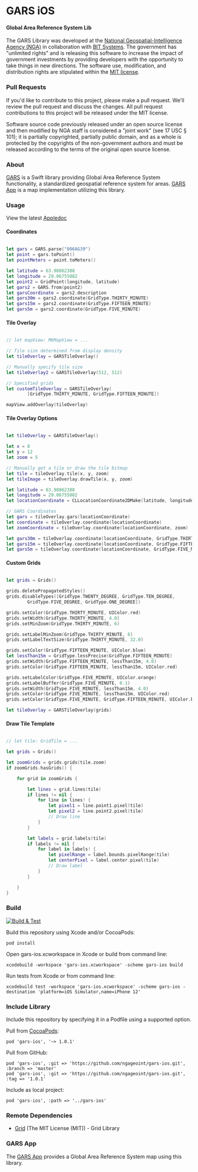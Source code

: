# GARS iOS

#### Global Area Reference System Lib ####

The GARS Library was developed at the [National Geospatial-Intelligence Agency (NGA)](http://www.nga.mil/) in collaboration with [BIT Systems](https://www.caci.com/bit-systems/). The government has "unlimited rights" and is releasing this software to increase the impact of government investments by providing developers with the opportunity to take things in new directions. The software use, modification, and distribution rights are stipulated within the [MIT license](http://choosealicense.com/licenses/mit/).

### Pull Requests ###
If you'd like to contribute to this project, please make a pull request. We'll review the pull request and discuss the changes. All pull request contributions to this project will be released under the MIT license.

Software source code previously released under an open source license and then modified by NGA staff is considered a "joint work" (see 17 USC § 101); it is partially copyrighted, partially public domain, and as a whole is protected by the copyrights of the non-government authors and must be released according to the terms of the original open source license.

### About ###

[GARS](http://ngageoint.github.io/gars-ios/) is a Swift library providing Global Area Reference System functionality, a standardized geospatial reference system for areas.  [GARS App](https://github.com/ngageoint/gars-ios/tree/master/app) is a map implementation utilizing this library.

### Usage ###

View the latest [Appledoc](http://ngageoint.github.io/gars-ios/docs/api/)

#### Coordinates ####

```swift

let gars = GARS.parse("006AG39")
let point = gars.toPoint()
let pointMeters = point.toMeters()

let latitude = 63.98862388
let longitude = 29.06755082
let point2 = GridPoint(longitude, latitude)
let gars2 = GARS.from(point2)
let garsCoordinate = gars2.description
let gars30m = gars2.coordinate(GridType.THIRTY_MINUTE)
let gars15m = gars2.coordinate(GridType.FIFTEEN_MINUTE)
let gars5m = gars2.coordinate(GridType.FIVE_MINUTE)

```

#### Tile Overlay ####

```swift

// let mapView: MKMapView = ...

// Tile size determined from display density
let tileOverlay = GARSTileOverlay()

// Manually specify tile size
let tileOverlay2 = GARSTileOverlay(512, 512)

// Specified grids
let customTileOverlay = GARSTileOverlay(
        [GridType.THIRTY_MINUTE, GridType.FIFTEEN_MINUTE])

mapView.addOverlay(tileOverlay)

```

#### Tile Overlay Options ####

```swift

let tileOverlay = GARSTileOverlay()

let x = 8
let y = 12
let zoom = 5

// Manually get a tile or draw the tile bitmap
let tile = tileOverlay.tile(x, y, zoom)
let tileImage = tileOverlay.drawTile(x, y, zoom)

let latitude = 63.98862388
let longitude = 29.06755082
let locationCoordinate = CLLocationCoordinate2DMake(latitude, longitude)

// GARS Coordinates
let gars = tileOverlay.gars(locationCoordinate)
let coordinate = tileOverlay.coordinate(locationCoordinate)
let zoomCoordinate = tileOverlay.coordinate(locationCoordinate, zoom)

let gars30m = tileOverlay.coordinate(locationCoordinate, GridType.THIRTY_MINUTE)
let gars15m = tileOverlay.coordinate(locationCoordinate, GridType.FIFTEEN_MINUTE)
let gars5m = tileOverlay.coordinate(locationCoordinate, GridType.FIVE_MINUTE)

```

#### Custom Grids ####

```swift

let grids = Grids()

grids.deletePropagatedStyles()
grids.disableTypes([GridType.TWENTY_DEGREE, GridType.TEN_DEGREE,
        GridType.FIVE_DEGREE, GridType.ONE_DEGREE])

grids.setColor(GridType.THIRTY_MINUTE, UIColor.red)
grids.setWidth(GridType.THIRTY_MINUTE, 4.0)
grids.setMinZoom(GridType.THIRTY_MINUTE, 6)

grids.setLabelMinZoom(GridType.THIRTY_MINUTE, 6)
grids.setLabelTextSize(GridType.THIRTY_MINUTE, 32.0)

grids.setColor(GridType.FIFTEEN_MINUTE, UIColor.blue)
let lessThan15m = GridType.lessPrecise(GridType.FIFTEEN_MINUTE)
grids.setWidth(GridType.FIFTEEN_MINUTE, lessThan15m, 4.0)
grids.setColor(GridType.FIFTEEN_MINUTE, lessThan15m, UIColor.red)

grids.setLabelColor(GridType.FIVE_MINUTE, UIColor.orange)
grids.setLabelBuffer(GridType.FIVE_MINUTE, 0.1)
grids.setWidth(GridType.FIVE_MINUTE, lessThan15m, 4.0)
grids.setColor(GridType.FIVE_MINUTE, lessThan15m, UIColor.red)
grids.setColor(GridType.FIVE_MINUTE, GridType.FIFTEEN_MINUTE, UIColor.blue)

let tileOverlay = GARSTileOverlay(grids)

```

#### Draw Tile Template ####

```swift

// let tile: GridTile = ...

let grids = Grids()

let zoomGrids = grids.grids(tile.zoom)
if zoomGrids.hasGrids() {

    for grid in zoomGrids {

        let lines = grid.lines(tile)
        if lines != nil {
            for line in lines! {
                let pixel1 = line.point1.pixel(tile)
                let pixel2 = line.point2.pixel(tile)
                // Draw line
            }
        }

        let labels = grid.labels(tile)
        if labels != nil {
            for label in labels! {
                let pixelRange = label.bounds.pixelRange(tile)
                let centerPixel = label.center.pixel(tile)
                // Draw label
            }
        }

    }
}

```

### Build ###

[![Build & Test](https://github.com/ngageoint/gars-ios/workflows/Build%20&%20Test/badge.svg)](https://github.com/ngageoint/gars-ios/actions/workflows/build-test.yml)

Build this repository using Xcode and/or CocoaPods:

    pod install

Open gars-ios.xcworkspace in Xcode or build from command line:

    xcodebuild -workspace 'gars-ios.xcworkspace' -scheme gars-ios build

Run tests from Xcode or from command line:

    xcodebuild test -workspace 'gars-ios.xcworkspace' -scheme gars-ios -destination 'platform=iOS Simulator,name=iPhone 12'

### Include Library ###

Include this repository by specifying it in a Podfile using a supported option.

Pull from [CocoaPods](https://cocoapods.org/pods/gars-ios):

    pod 'gars-ios', '~> 1.0.1'

Pull from GitHub:

    pod 'gars-ios', :git => 'https://github.com/ngageoint/gars-ios.git', :branch => 'master'
    pod 'gars-ios', :git => 'https://github.com/ngageoint/gars-ios.git', :tag => '1.0.1'

Include as local project:

    pod 'gars-ios', :path => '../gars-ios'

### Remote Dependencies ###

* [Grid](https://github.com/ngageoint/grid-ios) (The MIT License (MIT)) - Grid Library

### GARS App ###

The [GARS App](https://github.com/ngageoint/gars-ios/tree/master/app) provides a Global Area Reference System map using this library.
